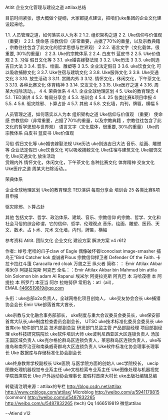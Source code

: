 Atitit 企业文化管理与建设之道 attilax总结

目前时间紧张，想大概做个提纲，大家都提点建议，把咱们uke集团的企业文化建设起来哈。


1.1. 人员管理之道，如何落实以人为本	2
1.2. 组织架构之道	2
2. Uke信仰与价值观 （重要）	2
2.1. 使命感 宗教信仰（非常重要，占据了70%的重量，以及宗教典籍 ，宗教往往包含了此文化的哲学思想与世界观）	2
2.2. 语言文字（文化载体，很重要, 30%的重量）	2
2.3. Uke的宗教体系	2
2.4. 白皮书  蓝皮书	2
2.5. Uke价值观	2
3. 习俗 假日文化等	3
3.1. uke婚丧嫁娶法规	3
3.2. Uke历法	3
3.3. uke则选吉日大法	3
3.4. 音乐、绘画、雕塑等	3
3.5. 企业法定假日	3
3.6. uke饮食文化 可以吸收捕鲸文化	3
3.7. Uke住宿与建筑文化	3
3.8. Uke服饰文化	3
3.9. Uke交通文化	3
3.10. 放生活动	3
3.11. 赏赐内外	3
3.12. 情怀文化，休闲文化，下午茶文化	3
3.13. 各种比赛文化 体育精神	3
3.14. 交友文化	3
3.15. Uke医疗之道	4
3.16. 周某大扫除活动。。	4
4. 荣典体系	4
4.1. 企业全球地理区划	4
5. Uke的教育理念	4
5.1. TED演讲	4
5.2. 每周分享会	4
5.3. 培训会	4
5.4. 25 各类比赛&项目申报	4
5.5. 	4
5.6. 驱灾除邪、卜算占卦	4
5.7. 其他	4
5.8. 文化墙，内刊，牌匾，横幅	5


人员管理之道，如何落实以人为本
组织架构之道
Uke信仰与价值观 （重要）
使命感 宗教信仰（非常重要，占据了70%的重量，以及宗教典籍 ，宗教往往包含了此文化的哲学思想与世界观）
 语言文字（文化载体，很重要, 30%的重量）
Uke的宗教体系
白皮书  蓝皮书
Uke价值观



习俗 假日文化等
uke婚丧嫁娶法规
Uke历法
uke则选吉日大法
音乐、绘画、雕塑等
企业法定假日
uke饮食文化 可以吸收捕鲸文化
Uke住宿与建筑文化
Uke服饰文化
Uke交通文化
放生活动  
赏赐内外
情怀文化，休闲文化，下午茶文化
各种比赛文化 体育精神 
交友文化
Uke医疗之道
周某大扫除活动。。

荣典体系

企业全球地理区划
Uke的教育理念
TED演讲
每周分享会
培训会
25 各类比赛&项目申报

驱灾除邪、卜算占卦

其他
包括文学、哲学、政治体系、建筑、音乐、宗教信仰 的宗教、哲学、文化和社会习俗的综合称谓，它的信仰、哲学、伦理观点 音乐、绘画、雕塑、医药、天文、数术、占卜术、咒术
文化墙，内刊，牌匾，横幅

参考资料
Atitit.   团队文化 企业文化 建设方案 解决方案 v4 r612


作者:: 绰号:老哇的爪子claw of Eagle 偶像破坏者Iconoclast image-smasher
捕鸟王"Bird Catcher  kok  虔诚者Pious 宗教信仰捍卫者 Defender Of the Faith. 卡拉卡拉红斗篷 Caracalla red cloak 万兽之王  纵火者 
简称：： Emir Attilax Akbar 埃米尔 阿提拉克斯 阿克巴
全名：：Emir Attilax Akbar bin Mahmud bin  attila bin Solomon bin adam Al Rapanui 埃米尔 阿提拉克斯 阿克巴 本 马哈茂德 本 阿提拉 本 所罗门 本亚当  阿尔 拉帕努伊
常用名：atl（ail），  EMAIL:1466519819@qq.com


头衔：uke总部o2o负责人，全球网格化项目创始人，
uke交友协会会长  uke捕猎协会会长 Emir Uke部落首席大酋长，


uke宗教与文化融合事务部部长，  uke制度与重大会议委员会委员长，uke保安部首席大队长,uke制度检查委员会副会长， 
UTSC uke技术标准化委员会委员长 uke 首席cto   软件部门总监 技术部副总监  研发部门总监主管  产品部副经理 项目部副经理   uke科技研究院院长 uke软件培训大师
uke波利尼西亚区大区连锁负责人 汤加王国区域负责人 uke克尔格伦群岛区连锁负责人，莱恩群岛区连锁负责人，uke布维岛和南乔治亚和南桑威奇群岛大区连锁负责人 
 Uke软件标准化协会理事长理事长 Uke 数据库与存储标准化协会副会长 
 
uke终身教育学校副校长   Uke医院 与医学院方面的创始人
 uec学院校长， uecip图像处理机器视觉专业系主任   uke文档检索专业系主任
Uke图像处理与机器视觉学院首席院长
Uke 户外运动协会理事长  度假村首席大村长   uke出版社编辑总编

转载请注明来源：attilax的专栏  http://blog.csdn.net/attilax
http://www.cnblogs.com/attilax/
Microblog
http://weibo.com/u/5941179815   (common)
http://weibo.com/u/5487832265
http://weibo.com/u/5487832265 (tech)
Qq 1466519819  微信attilax



--Atiend  v12


